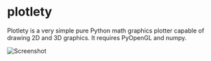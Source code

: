 # plotlety
Plotlety is a very simple pure Python math graphics plotter capable of drawing 2D and 3D graphics. It requires PyOpenGL and numpy.

![Screenshot](https://cloud.githubusercontent.com/assets/13123535/20720656/28b80282-b647-11e6-9b9c-a7bea136c18b.png)
